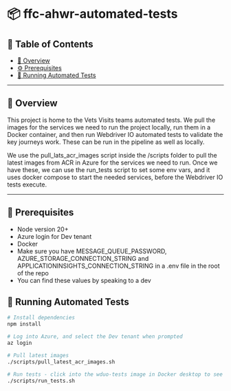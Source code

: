 # 📦 ffc-ahwr-automated-tests

## 📝 Table of Contents
- [📖 Overview](#-overview)
- [⚙️ Prerequisites](#️-prerequisites)
- [🧪 Running Automated Tests](#-running-automated-tests)

---

## 📖 Overview
This project is home to the Vets Visits teams automated tests. We pull the images for the services we need to run the project locally,
run them in a Docker container, and then run Webdriver IO automated tests to validate the key journeys work. These can be run in the pipeline
as well as locally.

We use the pull_lats_acr_images script inside the /scripts folder to pull the latest images from ACR in Azure for the services we need to run. Once we have these, 
we can use the run_tests script to set some env vars, and it uses docker compose to start the needed services, before the Webdriver IO tests execute.

---

## 🚀 Prerequisites
- Node version 20+
- Azure login for Dev tenant
- Docker
- Make sure you have MESSAGE_QUEUE_PASSWORD, AZURE_STORAGE_CONNECTION_STRING and APPLICATIONINSIGHTS_CONNECTION_STRING in a .env file in the root of the repo
- You can find these values by speaking to a dev

## 🧪 Running Automated Tests

```bash
# Install dependencies
npm install

# Log into Azure, and select the Dev tenant when prompted
az login

# Pull latest images
./scripts/pull_latest_acr_images.sh

# Run tests - click into the wduo-tests image in Docker desktop to see the logs, where you can see the test running
./scripts/run_tests.sh

```